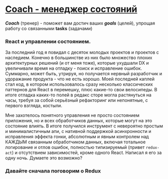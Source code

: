 # [Coach - менеджер состояний](https://www.npmjs.com/package/coach-stm)

**_Coach_** (тренер) - поможет вам достич ваших **_goals_** (целей), упрощая работу со связанными **tasks** (задачами)

### React и управлении состоянием.

За последний год я повидал с десяток молодых проектов и проектов с наследием. Конечно в большинстве из них было множество плохих архитектурных решений (и от меня тоже), которые ухудшали DX и увеличивали время на отладку - поиск и исправление ошибок. Суммарно, может быть, утрируя, но получается нервный разработчик и удоражание продукта - что не есть хорошо. Моей последней каплей стал код, в котором использовалось сразу несколько классических паттернов для React в перемешку, плюс какие-то свои велосипеды. В итоге отладка каких-то полей в редакс сторе могла растянуться на часы, требуя за собой серьёзный рефакторинг или непонятные, с первого взгляда, костыли.

Мне захотелось понятного управления не просто состоянием приложения, но и всех обработчиков данных, которые могут на это состояние влиять. В итоге получился инструмент с невероятно простым и минималистичным апи, с нативной поддержкой асинхронности и исправления эффекта гонки, абсолютным и явным контролем над КАЖДЫМ связанным обработчиком данных, включая тотальное логирование и отлов ошибок, полностью типизируемый (привет `redux-act`) и отсутствием зависимостей, кроме одного React. Написал я его за одну ночь. Думаете это возможно?

### Давайте сначала поговорим о Redux